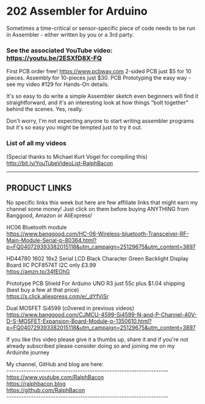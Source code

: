 # 202 Assembler for Arduino
Sometimes a time-critical or sensor-specific piece of code needs to be run in Assembler - either written by you or a 3rd party.

### See the associated YouTube video: https://youtu.be/2ESXfD8X-FQ 

First PCB order free! https://www.pcbway.com 2-sided PCB just $5 for 10 pieces. Assembly for 10-pieces just $30.
PCB Prototyping the easy way - see my video #129 for Hands-On details.

It's so easy to do write a simple Assembler sketch even beginners will find it straightforward, and it's an interesting look at how things "bolt together" behind the scenes. Yes, really.

Don't worry, I'm not expecting anyone to start writing assembler programs but it's so easy you might be tempted just to try it out.

### List of all my videos
(Special thanks to Michael Kurt Vogel for compiling this)  
http://bit.ly/YouTubeVideoList-RalphBacon

-------------
PRODUCT LINKS
-------------
No specific links this week but here are few affiliate links that might earn my channel some money! Just click on them before buying ANYTHING from Banggood, Amazon or AliExpress!

HC06 Bluetooth module  
https://www.banggood.com/HC-06-Wireless-bluetooth-Transceiver-RF-Main-Module-Serial-p-80364.html?p=FQ040729393382015118&utm_campaign=25129675&utm_content=3897

HD44780 1602 16x2 Serial LCD Black Character Green Backlight Display Board IIC PCF8574T I2C only £3.99  
https://amzn.to/34fEOhG

Prototype PCB Shield For Arduino UNO R3 just 55c plus $1.04 shipping (best buy a few at that price)  
https://s.click.aliexpress.com/e/_dYfViSr

Dual MOSFET Si4599 (c0vered in previous videos)  
https://www.banggood.com/CJMCU-4599-Si4599-N-and-P-Channel-40V-D-S-MOSFET-Expansion-Board-Module-p-1350610.html?p=FQ040729393382015118&utm_campaign=25129675&utm_content=3897

If you like this video please give it a thumbs up, share it and if you're not already subscribed please consider doing so and joining me on my Arduinite journey

My channel, GitHub and blog are here:  
\------------------------------------------------------------------  
https://www.youtube.com/RalphBacon  
https://ralphbacon.blog  
https://github.com/RalphBacon  
\------------------------------------------------------------------
